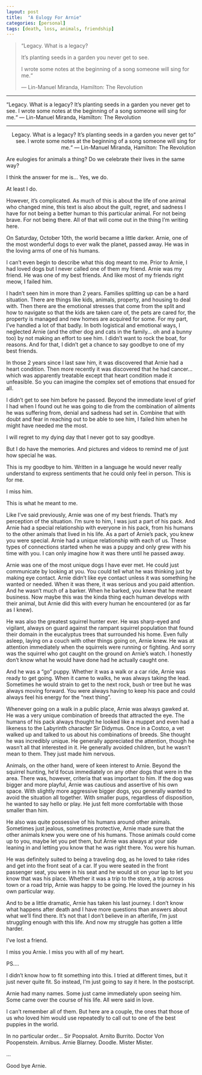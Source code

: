 ```yaml
---
layout: post
title:  "A Eulogy For Arnie"
categories: [personal]
tags: [death, loss, animals, friendship]
---
```


>“Legacy. What is a legacy?
>
>It’s planting seeds in a garden you never get to see.
>
>I wrote some notes at the beginning of a song someone will sing for me.“
>
>― Lin-Manuel Miranda, Hamilton: The Revolution

***
“Legacy. What is a legacy?
It’s planting seeds in a garden you never get to see.
I wrote some notes at the beginning of a song someone will sing for me.“
― Lin-Manuel Miranda, Hamilton: The Revolution
***

<p dir="rtl">“Legacy. What is a legacy?
It’s planting seeds in a garden you never get to see.
I wrote some notes at the beginning of a song someone will sing for me.“
― Lin-Manuel Miranda, Hamilton: The Revolution</p>

Are eulogies for animals a thing? Do we celebrate their lives in the same way?

I think the answer for me is… Yes, we do.

At least I do.

However, it’s complicated. As much of this is about the life of one animal who changed mine, this text is also about the guilt, regret, and sadness I have for not being a better human to this particular animal. For not being brave. For not being there. All of that will come out in the thing I’m writing here.

On Saturday, October 10th, the world became a little darker. Arnie, one of the most wonderful dogs to ever walk the planet, passed away. He was in the loving arms of one of his humans.

I can’t even begin to describe what this dog meant to me. Prior to Arnie, I had loved dogs but I never called one of them my friend. Arnie was my friend. He was one of my best friends. And like most of my friends right meow, I failed him.

I hadn’t seen him in more than 2 years. Families splitting up can be a hard situation. There are things like kids, animals, property, and housing to deal with. Then there are the emotional stresses that come from the split and how to navigate so that the kids are taken care of, the pets are cared for, the property is managed and new homes are acquired for some. For my part, I’ve handled a lot of that badly. In both logistical and emotional ways, I neglected Arnie (and the other dog and cats in the family… oh and a bunny too) by not making an effort to see him. I didn’t want to rock the boat, for reasons. And for that, I didn’t get a chance to say goodbye to one of my best friends.

In those 2 years since I last saw him, it was discovered that Arnie had a heart condition. Then more recently it was discovered that he had cancer… which was apparently treatable except that heart condition made it unfeasible. So you can imagine the complex set of emotions that ensued for all.

I didn’t get to see him before he passed. Beyond the immediate level of grief I had when I found out he was going to die from the combination of ailments he was suffering from, denial and sadness had set in. Combine that with doubt and fear in reaching out to be able to see him, I failed him when he might have needed me the most.

I will regret to my dying day that I never got to say goodbye.

But I do have the memories. And pictures and videos to remind me of just how special he was.

This is my goodbye to him. Written in a language he would never really understand to express sentiments that he could only feel in person. This is for me.

I miss him.

This is what he meant to me.

Like I’ve said previously, Arnie was one of my best friends. That’s my perception of the situation. I’m sure to him, I was just a part of his pack. And Arnie had a special relationship with everyone in his pack, from his humans to the other animals that lived in his life. As a part of Arnie’s pack, you knew you were special. Arnie had a unique relationship with each of us.
These types of connections started when he was a puppy and only grew with his time with you. I can only imagine how it was there until he passed away.

Arnie was one of the most unique dogs I have ever met. He could just communicate by looking at you. You could tell what he was thinking just by making eye contact. Arnie didn’t like eye contact unless it was something he wanted or needed. When it was there, it was serious and you paid attention. And he wasn’t much of a barker. When he barked, you knew that he meant business. Now maybe this was the kinda thing each human develops with their animal, but Arnie did this with every human he encountered (or as far as I knew).

He was also the greatest squirrel hunter ever. He was sharp-eyed and vigilant, always on guard against the rampant squirrel population that found their domain in the eucalyptus trees that surrounded his home.  Even fully asleep, laying on a couch with other things going on, Arnie knew. He was at attention immediately when the squirrels were running or fighting. And sorry was the squirrel who got caught on the ground on Arnie’s watch. I honestly don’t know what he would have done had he actually caught one.

And he was a “go” puppy. Whether it was a walk or a car ride, Arnie was ready to get going. When it came to walks, he was always taking the lead. Sometimes he would strain to get to the next rock, bush or tree but he was always moving forward. You were always having to keep his pace and could always feel his energy for the “next thing”.

Whenever going on a walk in a public place, Arnie was always gawked at. He was a very unique combination of breeds that attracted the eye. The humans of his pack always thought he looked like a muppet and even had a likeness to the Labyrinth character Sir Didymus. Once in a Costco, a vet walked up and talked to us about his combinations of breeds. She thought he was incredibly unique. He generally appreciated the attention, though he wasn’t all that interested in it. He generally avoided children, but he wasn’t mean to them. They just made him nervous.

Animals, on the other hand, were of keen interest to Arnie. Beyond the squirrel hunting, he’d focus immediately on any other dogs that were in the area. There was, however, criteria that was important to him. If the dog was bigger and more playful, Arnie was cautious and assertive of his own space. With slightly more aggressive bigger dogs, you generally wanted to avoid the situation all together. With smaller pups, regardless of disposition, he wanted to say hello or play. He just felt more comfortable with those smaller than him.

He also was quite possessive of his humans around other animals. Sometimes just jealous, sometimes protective, Arnie made sure that the other animals knew you were one of his humans. Those animals could come up to you, maybe let you pet them, but Arnie was always at your side leaning in and letting you know that he was right there. You were his human.

He was definitely suited to being a traveling dog, as he loved to take rides and get into the front seat of a car. If you were seated in the front passenger seat, you were in his seat and he would sit on your lap to let you know that was his place. Whether it was a trip to the store, a trip across town or a road trip, Arnie was happy to be going. He loved the journey in his own particular way.

And to be a little dramatic, Arnie has taken his last journey. I don’t know what happens after death and I have more questions than answers about what we’ll find there. It’s not that I don’t believe in an afterlife, I’m just struggling enough with this life. And now my struggle has gotten a little harder.

I’ve lost a friend.

I miss you Arnie. I miss you with all of my heart.

PS….

I didn’t know how to fit something into this. I tried at different times, but it just never quite fit. So instead, I’m just going to say it here. In the postscript.

Arnie had many names. Some just came immediately upon seeing him. Some came over the course of his life. All were said in love.

I can’t remember all of them. But here are a couple, the ones that those of us who loved him would use repeatedly to call out to one of the best puppies in the world.

In no particular order… Sir Poopsalot. Arnito Burrito. Doctor Von Poopenstein. Arnibus. Arnie Blarney. Doodle. Mister Mister.

...

Good bye Arnie.
